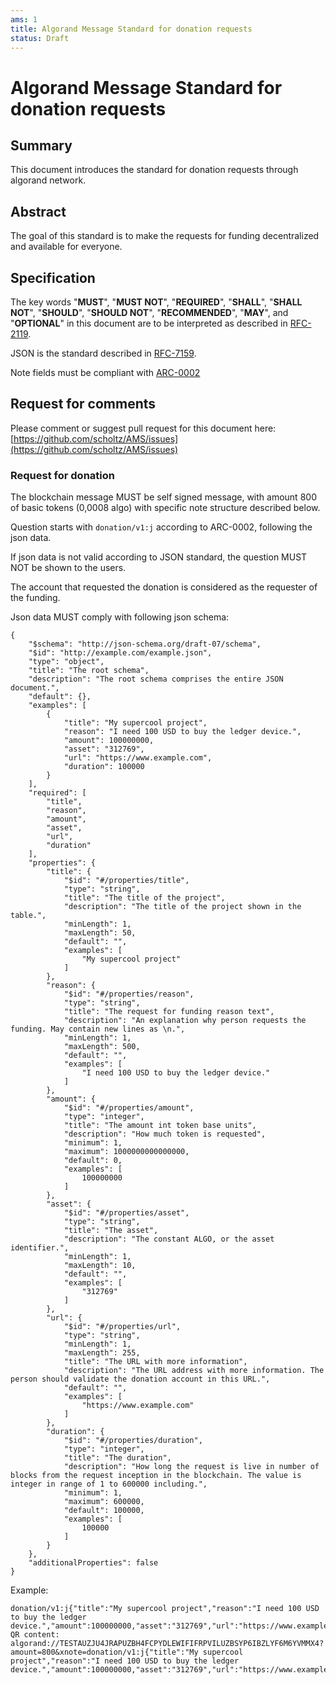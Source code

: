 ```yaml
---
ams: 1
title: Algorand Message Standard for donation requests
status: Draft
---
```


# Algorand Message Standard for donation requests

## Summary

This document introduces the standard for donation requests through algorand network.

## Abstract

The goal of this standard is to make the requests for funding decentralized and available for everyone. 

## Specification

The key words "**MUST**", "**MUST NOT**", "**REQUIRED**", "**SHALL**", "**SHALL NOT**", "**SHOULD**", "**SHOULD NOT**", "**RECOMMENDED**", "**MAY**", and "**OPTIONAL**" in this document are to be interpreted as described in [RFC-2119](https://www.ietf.org/rfc/rfc2119.txt).

JSON is the standard described in [RFC-7159](https://www.ietf.org/rfc/rfc7159.txt).

Note fields must be compliant with [ARC-0002](https://github.com/algorandfoundation/ARCs/blob/main/ARCs/arc-0002.md)

## Request for comments

Please comment or suggest pull request for this document here: [https://github.com/scholtz/AMS/issues](https://github.com/scholtz/AMS/issues)

### Request for donation

The blockchain message MUST be self signed message, with amount 800 of basic tokens (0,0008 algo) with specific note structure described below.

Question starts with ```donation/v1:j``` according to ARC-0002, following the json data.

If json data is not valid according to JSON standard, the question MUST NOT be shown to the users.

The account that requested the donation is considered as the requester of the funding.

Json data MUST comply with following json schema:

```
{
    "$schema": "http://json-schema.org/draft-07/schema",
    "$id": "http://example.com/example.json",
    "type": "object",
    "title": "The root schema",
    "description": "The root schema comprises the entire JSON document.",
    "default": {},
    "examples": [
        {
            "title": "My supercool project",
            "reason": "I need 100 USD to buy the ledger device.",
            "amount": 100000000,
            "asset": "312769",
            "url": "https://www.example.com",
            "duration": 100000
        }
    ],
    "required": [
        "title",
        "reason",
        "amount",
        "asset",
        "url",
        "duration"
    ],
    "properties": {
        "title": {
            "$id": "#/properties/title",
            "type": "string",
            "title": "The title of the project",
            "description": "The title of the project shown in the table.",
            "minLength": 1,
            "maxLength": 50,
            "default": "",
            "examples": [
                "My supercool project"
            ]
        },
        "reason": {
            "$id": "#/properties/reason",
            "type": "string",
            "title": "The request for funding reason text",
            "description": "An explanation why person requests the funding. May contain new lines as \n.",
            "minLength": 1,
            "maxLength": 500,
            "default": "",
            "examples": [
                "I need 100 USD to buy the ledger device."
            ]
        },
        "amount": {
            "$id": "#/properties/amount",
            "type": "integer",
            "title": "The amount int token base units",
            "description": "How much token is requested",
            "minimum": 1,
            "maximum": 1000000000000000,
            "default": 0,
            "examples": [
                100000000
            ]
        },
        "asset": {
            "$id": "#/properties/asset",
            "type": "string",
            "title": "The asset",
            "description": "The constant ALGO, or the asset identifier.",
            "minLength": 1,
            "maxLength": 10,
            "default": "",
            "examples": [
                "312769"
            ]
        },
        "url": {
            "$id": "#/properties/url",
            "type": "string",
            "minLength": 1,
            "maxLength": 255,
            "title": "The URL with more information",
            "description": "The URL address with more information. The person should validate the donation account in this URL.",
            "default": "",
            "examples": [
                "https://www.example.com"
            ]
        },
        "duration": {
            "$id": "#/properties/duration",
            "type": "integer",
            "title": "The duration",
            "description": "How long the request is live in number of blocks from the request inception in the blockchain. The value is integer in range of 1 to 600000 including.",
            "minimum": 1,
            "maximum": 600000,
            "default": 100000,
            "examples": [
                100000
            ]
        }
    },
    "additionalProperties": false
}
```


Example:
```
donation/v1:j{"title":"My supercool project","reason":"I need 100 USD to buy the ledger device.","amount":100000000,"asset":"312769","url":"https://www.example.com","duration":100000}
QR content: algorand://TESTAUZJU4JRAPUZBH4FCPYDLEWIFIFRPVILUZBSYP6IBZLYF6M6YVMMX4?amount=800&xnote=donation/v1:j{"title":"My supercool project","reason":"I need 100 USD to buy the ledger device.","amount":100000000,"asset":"312769","url":"https://www.example.com","duration":100000}
```
